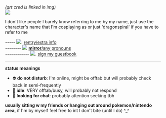 <i>(art cred is linked in img)</i><br>
<a href="https://twitter.com/O_tizu/status/1520412681013919744"><img src="https://media.discordapp.net/attachments/1035684052805627977/1051113644122980513/FRmXOjHVEAA_sF6.png"></a><br>

I don't like people I barely know referring to me by my name, just use the character's name that I'm cosplaying as or just 'dragonspiral' if you have to refer to me

----- <img src="https://pixelbank.neocities.org/decome/bows/f211221.gif">. <a href="https://rentry.co/shinycharms">rentry/extra info</a>
<br>
-------- <img src="https://pixelbank.neocities.org/decome/space%20and%20skies/c06b5a81.gif"> <a href="https://en.pronouns.page/@mtcoronet"><b>mirror</b>/any pronouns</a>
<br>
------------ <img src="https://pixelbank.neocities.org/decome/space%20and%20skies/ebb74443.gif">. <a href="https://solis.123guestbook.com/">sign my guestbook</a> 
<br>
<hr>
<b>status meanings</b>
<ul>
  <li> ⛔ <b>do not disturb</b>: I'm online, might be offtab but will probably check back in semi-frequently </li>
  <li> 🌙 <b>idle</b>: VERY offtab/busy, will probably not respond</li>
  <li> 💬 <b>looking for chat</b>: probably attention seeking tbh </li>
</ul>

<b>usually sitting w my friends or hanging out around pokemon/nintendo area,</b> if I'm by myself feel free to int I don't bite (until I do) ^\_^
